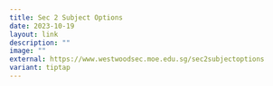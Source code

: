 ```yaml
---
title: Sec 2 Subject Options
date: 2023-10-19
layout: link
description: ""
image: ""
external: https://www.westwoodsec.moe.edu.sg/sec2subjectoptions
variant: tiptap
---
```


